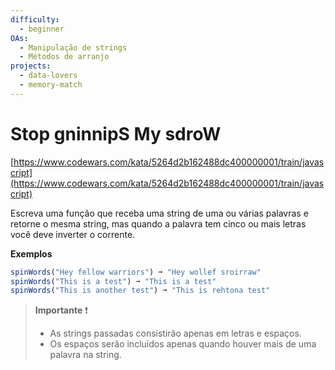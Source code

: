 ```yaml
---
difficulty:
  - beginner
OAs:
  - Manipulação de strings
  - Métodos de arranjo
projects:
  - data-lovers
  - memory-match
---
```


# Stop gninnipS My sdroW

[https://www.codewars.com/kata/5264d2b162488dc400000001/train/javascript](https://www.codewars.com/kata/5264d2b162488dc400000001/train/javascript)

Escreva uma função que receba uma string de uma ou várias palavras e retorne o
mesma string, mas quando a palavra tem cinco ou mais letras você deve inverter o
corrente.

__Exemplos__

```js
spinWords("Hey fellow warriors") ➞ "Hey wollef sroirraw"
spinWords("This is a test") ➞ "This is a test"
spinWords("This is another test") ➞ "This is rehtona test"
```

> __Importante__ ❗
>
> - As strings passadas consistirão apenas em letras e espaços.
> - Os espaços serão incluídos apenas quando houver mais de uma palavra na string.
